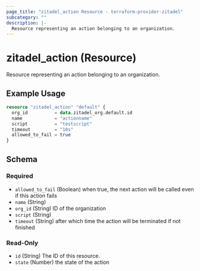 ```yaml
---
page_title: "zitadel_action Resource - terraform-provider-zitadel"
subcategory: ""
description: |-
  Resource representing an action belonging to an organization.
---
```


# zitadel_action (Resource)

Resource representing an action belonging to an organization.

## Example Usage

```terraform
resource "zitadel_action" "default" {
  org_id          = data.zitadel_org.default.id
  name            = "actionname"
  script          = "testscript"
  timeout         = "10s"
  allowed_to_fail = true
}
```

<!-- schema generated by tfplugindocs -->
## Schema

### Required

- `allowed_to_fail` (Boolean) when true, the next action will be called even if this action fails
- `name` (String)
- `org_id` (String) ID of the organization
- `script` (String)
- `timeout` (String) after which time the action will be terminated if not finished

### Read-Only

- `id` (String) The ID of this resource.
- `state` (Number) the state of the action